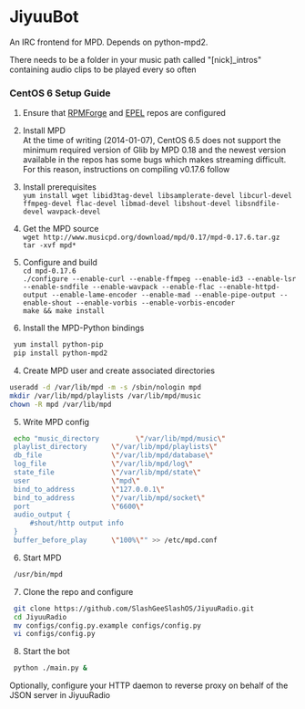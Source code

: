 JiyuuBot
==========

An IRC frontend for MPD. Depends on python-mpd2.

There needs to be a folder in your music path called "[nick]\_intros" containing audio clips to be played every so often

### CentOS 6 Setup Guide ###
1. Ensure that [RPMForge](http://wiki.centos.org/AdditionalResources/Repositories/RPMForge) and [EPEL](https://fedoraproject.org/wiki/EPEL) repos are configured
2. Install MPD  
 At the time of writing (2014-01-07), CentOS 6.5 does not support the minimum required version of Glib by MPD 0.18 and the newest version available in the repos has some bugs which makes streaming difficult. For this reason, instructions on compiling v0.17.6 follow  
 1. Install prerequisites  
  ```yum install wget libid3tag-devel libsamplerate-devel libcurl-devel ffmpeg-devel flac-devel libmad-devel libshout-devel libsndfile-devel wavpack-devel```
 2. Get the MPD source  
  ```wget http://www.musicpd.org/download/mpd/0.17/mpd-0.17.6.tar.gz```  
  ```tar -xvf mpd*```
 3. Configure and build  
  ```cd mpd-0.17.6```  
  ```./configure --enable-curl --enable-ffmpeg --enable-id3 --enable-lsr --enable-sndfile --enable-wavpack --enable-flac --enable-httpd-output --enable-lame-encoder --enable-mad --enable-pipe-output --enable-shout --enable-vorbis --enable-vorbis-encoder```  
  ```make && make install```
  
3. Install the MPD-Python bindings

 ```sh
  yum install python-pip
  pip install python-mpd2
 ```
4. Create MPD user and create associated directories

 ```sh
 useradd -d /var/lib/mpd -m -s /sbin/nologin mpd
 mkdir /var/lib/mpd/playlists /var/lib/mpd/music
 chown -R mpd /var/lib/mpd
 ```

5. Write MPD config

 ```sh
  echo "music_directory         \"/var/lib/mpd/music\"
  playlist_directory      \"/var/lib/mpd/playlists\"
  db_file                 \"/var/lib/mpd/database\"
  log_file                \"/var/lib/mpd/log\"
  state_file              \"/var/lib/mpd/state\"
  user                    \"mpd\"
  bind_to_address         \"127.0.0.1\"
  bind_to_address         \"/var/lib/mpd/socket\"
  port                    \"6600\"
  audio_output {
      #shout/http output info
  }
  buffer_before_play      \"100%\"" >> /etc/mpd.conf
 ```

6. Start MPD

 ```sh
  /usr/bin/mpd
 ```
 
7. Clone the repo and configure

 ```sh
  git clone https://github.com/SlashGeeSlashOS/JiyuuRadio.git
  cd JiyuuRadio
  mv configs/config.py.example configs/config.py
  vi configs/config.py
 ```

8. Start the bot

 ```sh
  python ./main.py &
 ```


Optionally, configure your HTTP daemon to reverse proxy on behalf of the JSON server in JiyuuRadio
